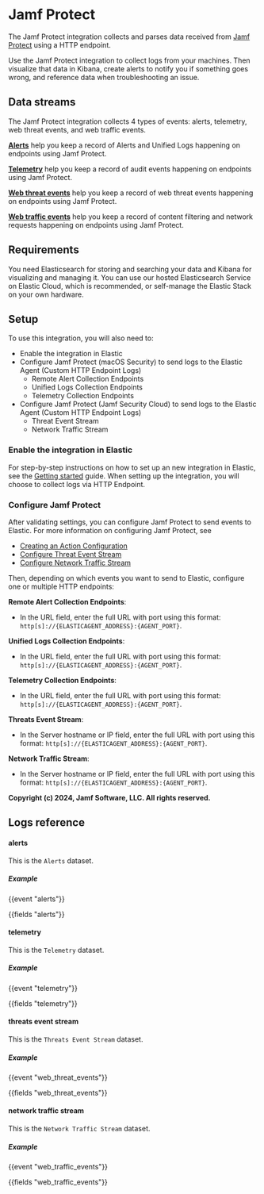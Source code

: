 # Jamf Protect

The Jamf Protect integration collects and parses data received from [Jamf Protect](https://learn.jamf.com/bundle/jamf-protect-documentation/page/About_Jamf_Protect.html) using a HTTP endpoint.

Use the Jamf Protect integration to collect logs from your machines.
Then visualize that data in Kibana, create alerts to notify you if something goes wrong, and reference data when troubleshooting an issue.

## Data streams

The Jamf Protect integration collects 4 types of events: alerts, telemetry, web threat events, and web traffic events.

[**Alerts**](https://learn.jamf.com/en-US/bundle/jamf-protect-documentation/page/Alerts.html) help you keep a record of Alerts and Unified Logs happening on endpoints using Jamf Protect.

[**Telemetry**](https://learn.jamf.com/en-US/bundle/jamf-protect-documentation/page/Creating_an_Action_Configuration.html) help you keep a record of audit events happening on endpoints using Jamf Protect.

[**Web threat events**](https://learn.jamf.com/en-US/bundle/jamf-protect-documentation/page/Data_Streams_Overview.html) help you keep a record of web threat events happening on endpoints using Jamf Protect.

[**Web traffic events**](https://learn.jamf.com/en-US/bundle/jamf-protect-documentation/page/Data_Streams_Overview.html) help you keep a record of content filtering and network requests happening on endpoints using Jamf Protect.

## Requirements

You need Elasticsearch for storing and searching your data and Kibana for visualizing and managing it.
You can use our hosted Elasticsearch Service on Elastic Cloud, which is recommended, or self-manage the Elastic Stack on your own hardware.

## Setup

To use this integration, you will also need to:
- Enable the integration in Elastic
- Configure Jamf Protect (macOS Security) to send logs to the Elastic Agent (Custom HTTP Endpoint Logs)
    - Remote Alert Collection Endpoints
    - Unified Logs Collection Endpoints
    - Telemetry Collection Endpoints
- Configure Jamf Protect (Jamf Security Cloud) to send logs to the Elastic Agent (Custom HTTP Endpoint Logs)
    - Threat Event Stream 
    - Network Traffic Stream


### Enable the integration in Elastic

For step-by-step instructions on how to set up an new integration in Elastic, see the
[Getting started](https://www.elastic.co/guide/en/welcome-to-elastic/current/getting-started-observability.html) guide.
When setting up the integration, you will choose to collect logs via HTTP Endpoint.

### Configure Jamf Protect

After validating settings, you can configure Jamf Protect to send events to Elastic.
For more information on configuring Jamf Protect, see 
- [Creating an Action Configuration](https://learn.jamf.com/bundle/jamf-protect-documentation/page/Creating_an_Action_Configuration.html)
- [Configure Threat Event Stream](https://learn.jamf.com/bundle/jamf-protect-documentation/page/Configuring_the_Network_Threat_Events_Stream_to_send_HTTP_Events.html)
- [Configure Network Traffic Stream](https://learn.jamf.com/bundle/jamf-protect-documentation/page/Configuring_the_Network_Threat_Events_Stream_to_send_HTTP_Events.html)

Then, depending on which events you want to send to Elastic, configure one or multiple HTTP endpoints:

**Remote Alert Collection Endpoints**:
- In the URL field, enter the full URL with port using this format: `http[s]://{ELASTICAGENT_ADDRESS}:{AGENT_PORT}`.

**Unified Logs Collection Endpoints**:
- In the URL field, enter the full URL with port using this format: `http[s]://{ELASTICAGENT_ADDRESS}:{AGENT_PORT}`.

**Telemetry Collection Endpoints**:
- In the URL field, enter the full URL with port using this format: `http[s]://{ELASTICAGENT_ADDRESS}:{AGENT_PORT}`.

**Threats Event Stream**:
- In the Server hostname or IP field, enter the full URL with port using this format: `http[s]://{ELASTICAGENT_ADDRESS}:{AGENT_PORT}`.

**Network Traffic Stream**:
- In the Server hostname or IP field, enter the full URL with port using this format: `http[s]://{ELASTICAGENT_ADDRESS}:{AGENT_PORT}`.


**Copyright (c) 2024, Jamf Software, LLC.  All rights reserved.**

## Logs reference

#### alerts

This is the `Alerts` dataset.

##### Example

{{event "alerts"}}

{{fields "alerts"}}

#### telemetry

This is the `Telemetry` dataset.

##### Example

{{event "telemetry"}}

{{fields "telemetry"}}

#### threats event stream

This is the `Threats Event Stream` dataset.

##### Example

{{event "web_threat_events"}}

{{fields "web_threat_events"}}

#### network traffic stream

This is the `Network Traffic Stream` dataset.

##### Example

{{event "web_traffic_events"}}

{{fields "web_traffic_events"}}